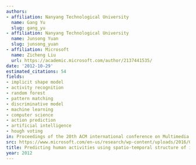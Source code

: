 ```yaml
---
authors:
- affiliation: Nanyang Technological University
  name: Gang Yu
  slug: gang_yu
- affiliation: Nanyang Technological University
  name: Junsong Yuan
  slug: junsong_yuan
- affiliation: Microsoft
  name: Zicheng Liu
  url: https://academic.microsoft.com/author/2137441535/
date: '2012-10-29'
estimated_citations: 54
fields:
- implicit shape model
- activity recognition
- random forest
- pattern matching
- discriminative model
- machine learning
- computer science
- action prediction
- artificial intelligence
- hough voting
in: Proceedings of the 20th ACM international conference on Multimedia
src: https://www.microsoft.com/en-us/research/wp-content/uploads/2016/02/ACMMM2012-publish.pdf
title: Predicting human activities using spatio-temporal structure of interest points
year: 2012
---
```

